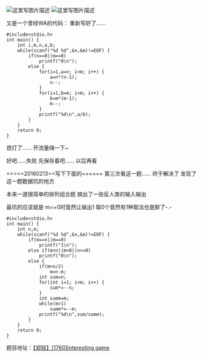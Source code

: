 ![这里写图片描述](http://img.blog.csdn.net/20151221225854027)
![这里写图片描述](http://img.blog.csdn.net/20151221225859964)

又是一个曾经WA的代码：
重新写好了……

```
#include<stdio.h>
int main() {
	int i,m,n,a,b;
	while(scanf("%d %d",&n,&m)!=EOF) {
		if(n==0||m==0)
			printf("0\n");
		else {
			for(i=1,a=n; i<m; i++) {
				a=n*(n-1);
				n--;
			}
			for(i=1,b=m; i<m; i++) {
				b=m*(m-1);
				m--;
			}
			printf("%d\n",a/b);
		}
	}
	return 0;
}
```

熄灯了……
开流量嗨一下~

好吧……失败
先保存着吧……
以后再看

=====20160213==写下下面的======
第三次看这一题……
终于解决了
发现了这一题数据坑的地方

本来一道很简单的排列组合题
搞出了一些反人类的输入输出

最坑的应该就是
m==0时竟然让输出1
取0个竟然有1种取法也是醉了-.-

```
#include<stdio.h>
int main() {
	int n,m;
	while(scanf("%d %d",&n,&m)!=EOF) {
		if(m==n||m==0)
			printf("1\n");
		else if(m>n||m<0||n<=0)
			printf("0\n");
		else {
			if(m>n/2)
				m=n-m;
			int sum=n;
			for(int i=1; i<m; i++) {
				sum*=--n;
			}
			int summ=m;
			while(m>1)
				summ*=--m;
			printf("%d\n",sum/summ);
		}
	}
	return 0;
}
```


题目地址：[【郑轻】[1760]Interesting game](http://acm.zzuli.edu.cn/problem.php?id=1760)
